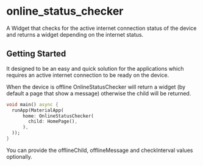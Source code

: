 # online_status_checker

A Widget that checks for the active internet connection status of the device and returns a widget depending on the internet status.

## Getting Started

It designed to be an easy and quick solution for the applications which requires an active internet connection to be ready on the device.

When the device is offline OnlineStatusChecker will return a widget (by default a page that show a message) otherwise the child will be returned.

```dart
void main() async {
  runApp(MaterialApp(
      home: OnlineStatusChecker(
        child: HomePage(),
      ),
  ));
}
```

You can provide the offlineChild, offlineMessage and checkInterval values optionally.